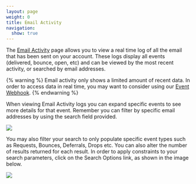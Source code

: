 ```yaml
---
layout: page
weight: 0
title: Email Activity
navigation:
  show: true
---
```


The [Email Activity](http://sendgrid.com/logs/index) page allows you to view a real time log of all the email that has been sent on your account. These logs display all events (delivered, bounce, open, etc) and can be viewed by the most recent activity, or searched by email addresses.


{% warning %} Email activity only shows a limited amount of recent data. In order to access data in real time, you may want to consider using our [Event Webhook]({{root_url}}/API_Reference/Webhooks/event.html "Event API"). {% endwarning %}


When viewing Email Activity logs you can expand specific events to see more details for that event. Remember you can filter by specific email addresses by using the search field provided.

![]({{root_url}}/images/email_activity_1.png)

You may also filter your search to only populate specific event types such as Requests, Bounces, Deferrals, Drops etc. You can also alter the number of results returned for each result. In order to apply constraints to your search parameters, click on the Search Options link, as shown in the image below.

![]({{root_url}}/images/email_activity_2.png)

